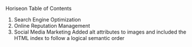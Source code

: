 Horiseon
Table of Contents
  1. Search Engine Optimization
  2. Online Reputation Management
  3. Social Media Marketing
Added alt attributes to images and included the HTML index to follow a logical semantic order
